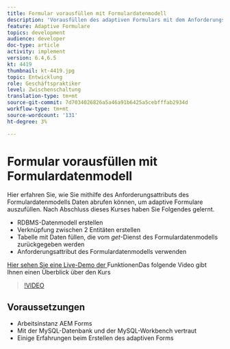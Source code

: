 ```yaml
---
title: Formular vorausfüllen mit Formulardatenmodell
description: 'Vorausfüllen des adaptiven Formulars mit dem Anforderungsattribut des Formulardatenmodells '
feature: Adaptive Formulare
topics: development
audience: developer
doc-type: article
activity: implement
version: 6.4,6.5
kt: 4419
thumbnail: kt-4419.jpg
topic: Entwicklung
role: Geschäftspraktiker
level: Zwischenschaltung
translation-type: tm+mt
source-git-commit: 7d7034026826a5a46a91b6425a5cebfffab2934d
workflow-type: tm+mt
source-wordcount: '131'
ht-degree: 3%

---
```



# Formular vorausfüllen mit Formulardatenmodell

Hier erfahren Sie, wie Sie mithilfe des Anforderungsattributs des Formulardatenmodells Daten abrufen können, um adaptive Formulare auszufüllen.
Nach Abschluss dieses Kurses haben Sie Folgendes gelernt.

* RDBMS-Datenmodell erstellen
* Verknüpfung zwischen 2 Entitäten erstellen
* Tabelle mit Daten füllen, die vom _get_-Dienst des Formulardatenmodells zurückgegeben werden
* Anforderungsattribut des Formulardatenmodells verwenden


[Hier sehen Sie eine Live-Demo der ](https://forms.enablementadobe.com/content/dam/formsanddocuments/fdmwithrequestparameterinurl/jcr:content?wcmmode=disabled&amp;empID=207)
FunktionenDas folgende Video gibt Ihnen einen Überblick über den Kurs
>[!VIDEO](https://video.tv.adobe.com/v/36387/quality=9)

## Voraussetzungen

* Arbeitsinstanz AEM Forms
* Mit der MySQL-Datenbank und der MySQL-Workbench vertraut
* Einige Erfahrungen beim Erstellen des adaptiven Forms

